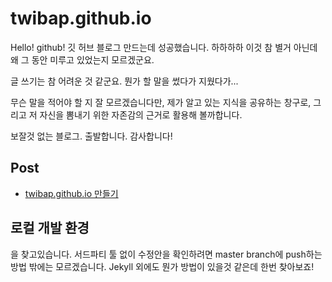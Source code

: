 # twibap.github.io
Hello! github! 
깃 허브 블로그 만드는데 성공했습니다. 하하하하
이것 참 별거 아닌데 왜 그 동안 미루고 있었는지 모르겠군요.

글 쓰기는 참 어려운 것 같군요. 뭔가 할 말을 썼다가 지웠다가...

무슨 말을 적어야 할 지 잘 모르겠습니다만, 제가 알고 있는 지식을 공유하는 창구로, 그리고 저 자신을 뽐내기 위한 자존감의 근거로 활용해 볼까합니다.

보잘것 없는 블로그.
출발합니다.
감사합니다!

## Post
- [twibap.github.io 만들기](/docs/create_github_blog.md)

## 로컬 개발 환경
을 찾고있습니다.
서드파티 툴 없이 수정안을 확인하려면 master branch에 push하는 방법 밖에는 모르겠습니다. Jekyll 외에도 뭔가 방법이 있을것 같은데 한번 찾아보죠!
